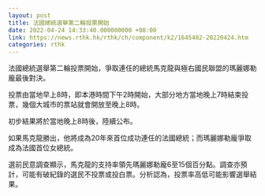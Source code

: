 ```yaml
---
layout: post
title: 法國總統選舉第二輪投票開始
date: 2022-04-24 14:33:40.000000000 +08:00
link: https://news.rthk.hk/rthk/ch/component/k2/1645402-20220424.htm
categories: rthk
---
```


法國總統選舉第二輪投票開始，爭取連任的總統馬克龍與極右國民聯盟的瑪麗娜勒龐最後對決。

投票由當地早上8時，即本港時間下午2時開始，大部分地方當地晚上7時結束投票，幾個大城市的票站就會開放至晚上8時。

初步結果將於當地晚上8時後，陸續公布。

如果馬克龍勝出，他將成為20年來首位成功連任的法國總統；而瑪麗娜勒龐爭取成為法國首位女總統。

選前民意調查顯示，馬克龍的支持率領先瑪麗娜勒龐6至15個百分點。調查亦預計，可能有破紀錄的選民不投票或投白票。分析認為，投票率高低可能影響選舉結果。
